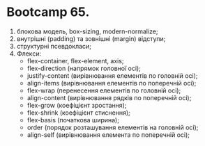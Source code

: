 # Bootcamp 65.

1. блокова модель, box-sizing, modern-normalize;
2. внутрішні (padding) та зовнішні (margin) відступи;
3. структурні псевдокласи;
4. Флекси:
   - flex-container, flex-element, axis;
   - flex-direction (напрямок головної осі);
   - justify-content (вирівнювання елементів по головній осі);
   - align-items (вирівнювання елементів по поперечній осі);
   - flex-wrap (перенесення елементів по головній осі);
   - align-content (вирівнювання рядків по поперечній осі);
   - flex-grow (коефіцієнт зростання);
   - flex-shrink (коефіцієнт стиснення);
   - flex-basis (початкова ширина);
   - order (порядок розташування елементів на головній осі);
   - align-self (вирівнювання елемента по поперечній осі);
